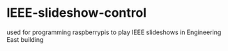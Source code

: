 # IEEE-slideshow-control
used for programming raspberrypis to play IEEE slideshows in Engineering East building
